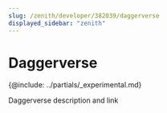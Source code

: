 ```yaml
---
slug: /zenith/developer/382039/daggerverse
displayed_sidebar: "zenith"
---
```


# Daggerverse

{@include: ../partials/_experimental.md}

Daggerverse description and link
